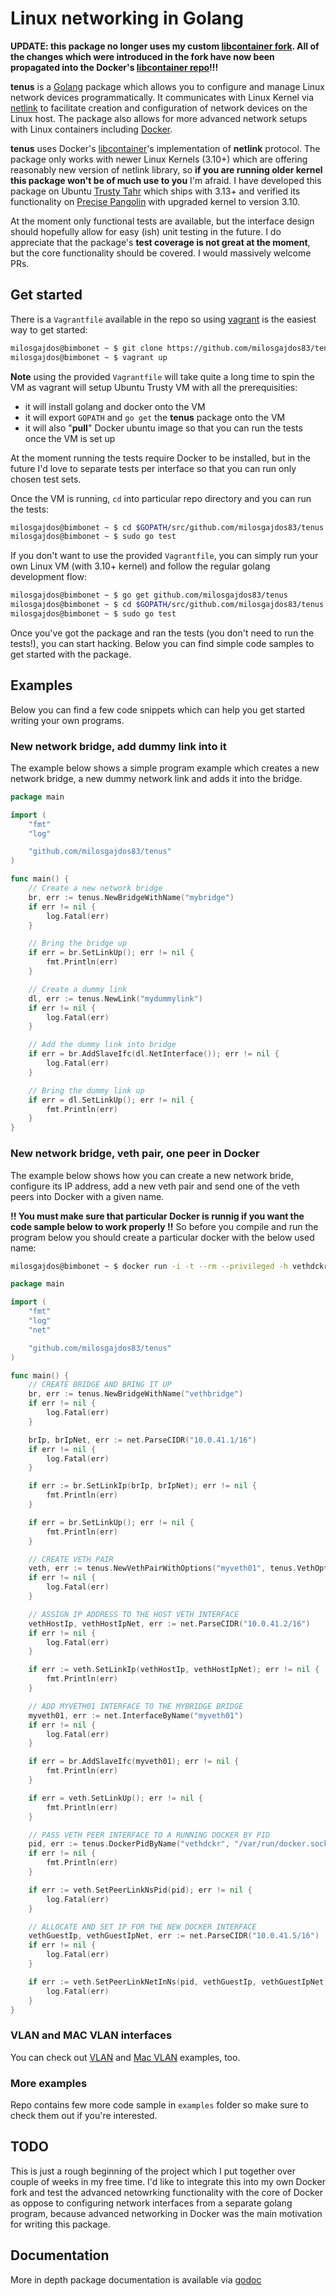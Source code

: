 # Linux networking in Golang

**UPDATE: this package no longer uses my custom [libcontainer fork](https://github.com/milosgajdos83/libcontainer-milosgajdos83). All of the changes which were introduced in the fork have now been propagated into the Docker's [libcontainer repo](https://github.com/docker/libcontainer/)!!!**

**tenus** is a [Golang](http://golang.org/) package which allows you to configure and manage Linux network devices programmatically. It communicates with Linux Kernel via [netlink](http://man7.org/linux/man-pages/man7/netlink.7.html) to facilitate creation and configuration of network devices on the Linux host. The package also allows for more advanced network setups with Linux containers including [Docker](https://github.com/dotcloud/docker/).

**tenus** uses Docker's [libcontainer](https://github.com/docker/libcontainer)'s implementation of **netlink** protocol. The package only works with newer Linux Kernels (3.10+) which are offering reasonably new version of netlink library, so **if you are running older kernel this package won't be of much use to you** I'm afraid. I have developed this package on Ubuntu [Trusty Tahr](http://releases.ubuntu.com/14.04/) which ships with 3.13+ and verified its functionality on [Precise Pangolin](http://releases.ubuntu.com/12.04/) with upgraded kernel to version 3.10.

At the moment only functional tests are available, but the interface design should hopefully allow for easy (ish) unit testing in the future. I do appreciate that the package's **test coverage is not great at the moment**, but the core functionality should be covered. I would massively welcome PRs.

## Get started

There is a ```Vagrantfile``` available in the repo so using [vagrant](https://github.com/mitchellh/vagrant) is the easiest way to get started:

```bash
milosgajdos@bimbonet ~ $ git clone https://github.com/milosgajdos83/tenus.git
milosgajdos@bimbonet ~ $ vagrant up

```

**Note** using the provided ```Vagrantfile``` will take quite a long time to spin the VM as vagrant will setup Ubuntu Trusty VM with all the prerequisities: 

* it will install golang and docker onto the VM
* it will export ```GOPATH``` and ```go get``` the **tenus** package onto the VM
* it will also "**pull**" Docker ubuntu image so that you can run the tests once the VM is set up

At the moment running the tests require Docker to be installed, but in the future I'd love to separate tests per interface so that you can run only chosen test sets.

Once the VM is running, ```cd``` into particular repo directory and you can run the tests: 

```bash
milosgajdos@bimbonet ~ $ cd $GOPATH/src/github.com/milosgajdos83/tenus
milosgajdos@bimbonet ~ $ sudo go test
```

If you don't want to use the provided ```Vagrantfile```, you can simply run your own Linux VM (with 3.10+ kernel) and follow the regular golang development flow:

```bash
milosgajdos@bimbonet ~ $ go get github.com/milosgajdos83/tenus
milosgajdos@bimbonet ~ $ cd $GOPATH/src/github.com/milosgajdos83/tenus
milosgajdos@bimbonet ~ $ sudo go test
```

Once you've got the package and ran the tests (you don't need to run the tests!), you can start hacking. Below you can find simple code samples to get started with the package.

## Examples

Below you can find a few code snippets which can help you get started writing your own programs.

### New network bridge, add dummy link into it

The example below shows a simple program example which creates a new network bridge, a new dummy network link and adds it into the bridge.

```go
package main

import (
	"fmt"
	"log"

	"github.com/milosgajdos83/tenus"
)

func main() {
	// Create a new network bridge
	br, err := tenus.NewBridgeWithName("mybridge")
	if err != nil {
		log.Fatal(err)
	}

	// Bring the bridge up
	if err = br.SetLinkUp(); err != nil {
		fmt.Println(err)
	}

	// Create a dummy link
	dl, err := tenus.NewLink("mydummylink")
	if err != nil {
		log.Fatal(err)
	}

	// Add the dummy link into bridge
	if err = br.AddSlaveIfc(dl.NetInterface()); err != nil {
		log.Fatal(err)
	}

	// Bring the dummy link up
	if err = dl.SetLinkUp(); err != nil {
		fmt.Println(err)
	}
}
```

### New network bridge, veth pair, one peer in Docker

The example below shows how you can create a new network bride, configure its IP address, add a new veth pair and send one of the veth peers into Docker with a given name.

**!! You must make sure that particular Docker is runnig if you want the code sample below to work properly !!** So before you compile and run the program below you should create a particular docker with the below used name:

```bash
milosgajdos@bimbonet ~ $ docker run -i -t --rm --privileged -h vethdckr --name vethdckr ubuntu:14.04 /bin/bash
```

```go
package main

import (
	"fmt"
	"log"
	"net"

	"github.com/milosgajdos83/tenus"
)

func main() {
	// CREATE BRIDGE AND BRING IT UP
	br, err := tenus.NewBridgeWithName("vethbridge")
	if err != nil {
		log.Fatal(err)
	}

	brIp, brIpNet, err := net.ParseCIDR("10.0.41.1/16")
	if err != nil {
		log.Fatal(err)
	}

	if err := br.SetLinkIp(brIp, brIpNet); err != nil {
		fmt.Println(err)
	}

	if err = br.SetLinkUp(); err != nil {
		fmt.Println(err)
	}

	// CREATE VETH PAIR
	veth, err := tenus.NewVethPairWithOptions("myveth01", tenus.VethOptions{PeerName: "myveth02"})
	if err != nil {
		log.Fatal(err)
	}

	// ASSIGN IP ADDRESS TO THE HOST VETH INTERFACE
	vethHostIp, vethHostIpNet, err := net.ParseCIDR("10.0.41.2/16")
	if err != nil {
		log.Fatal(err)
	}

	if err := veth.SetLinkIp(vethHostIp, vethHostIpNet); err != nil {
		fmt.Println(err)
	}

	// ADD MYVETH01 INTERFACE TO THE MYBRIDGE BRIDGE
	myveth01, err := net.InterfaceByName("myveth01")
	if err != nil {
		log.Fatal(err)
	}

	if err = br.AddSlaveIfc(myveth01); err != nil {
		fmt.Println(err)
	}

	if err = veth.SetLinkUp(); err != nil {
		fmt.Println(err)
	}

	// PASS VETH PEER INTERFACE TO A RUNNING DOCKER BY PID
	pid, err := tenus.DockerPidByName("vethdckr", "/var/run/docker.sock")
	if err != nil {
		fmt.Println(err)
	}

	if err := veth.SetPeerLinkNsPid(pid); err != nil {
		log.Fatal(err)
	}

	// ALLOCATE AND SET IP FOR THE NEW DOCKER INTERFACE
	vethGuestIp, vethGuestIpNet, err := net.ParseCIDR("10.0.41.5/16")
	if err != nil {
		log.Fatal(err)
	}

	if err := veth.SetPeerLinkNetInNs(pid, vethGuestIp, vethGuestIpNet, nil); err != nil {
		log.Fatal(err)
	}
}
```

### VLAN and MAC VLAN interfaces

You can check out [VLAN](https://gist.github.com/milosgajdos83/9f68b1818dca886e9ae8) and [Mac VLAN](https://gist.github.com/milosgajdos83/296fb90d076f259a5b0a) examples, too.

### More examples

Repo contains few more code sample in ```examples``` folder so make sure to check them out if you're interested.

## TODO

This is just a rough beginning of the project which I put together over couple of weeks in my free time. I'd like to integrate this into my own Docker fork and test the advanced netowrking functionality with the core of Docker as oppose to configuring network interfaces from a separate golang program, because advanced networking in Docker was the main motivation for writing this package.

## Documentation

More in depth package documentation is available via [godoc](http://godoc.org/github.com/milosgajdos83/tenus)
